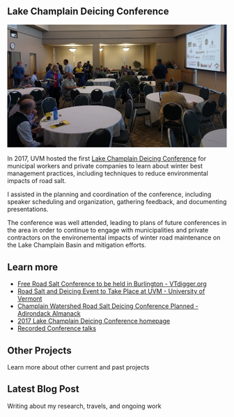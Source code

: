 ## Lake Champlain Deicing Conference

![Deicing Conference](/assets/deicing-conference.jpg)

In 2017, UVM hosted the first [Lake Champlain Deicing Conference](https://lcwroadsalt.wixsite.com/conference) for municipal workers and private companies to learn about winter best management practices, including techniques to reduce environmental impacts of road salt.

I assisted in the planning and coordination of the conference, including speaker scheduling and organization, gathering feedback, and documenting presentations.

The conference was well attended, leading to plans of future conferences in the area in order to continue to engage with municipalities and private contractors on the environemental impacts of winter road maintenance on the Lake Champlain Basin and mitigation efforts.

## Learn more

- [Free Road Salt Conference to be held in Burlington - VTdigger.org](https://vtdigger.org/2017/09/07/free-road-salt-conference-held-burlington/)
- [Road Salt and Deicing Event to Take Place at UVM - University of Vermont](https://www.uvm.edu/newsstories/news/road-salt-and-deicing-event-take-place-uvm)
- [Champlain Watershed Road Salt Deicing Conference Planned - Adirondack Almanack](https://www.adirondackalmanack.com/2017/09/road-salt-deicing-conference-planned.html)
- [2017 Lake Champlain Deicing Conference homepage](https://lcwroadsalt.wixsite.com/conference)
- [Recorded Conference talks](https://lcwroadsalt.wixsite.com/conference/2017-conference)

<div class="card" id="card-allarmwater" style="cursor: pointer;" onClick="window.location='/work';">
    <div class="card-container">
    <h2>Other Projects</h2>
    <p>Learn more about other current and past projects</p>
  </div>
</div>
<div class="card" id="card-blog" style="cursor: pointer;" onClick="window.open('https://medium.com/@holdensparacino/latest', '_blank')">
    <div class="card-container">
    <h2>Latest Blog Post</h2>
    <p>Writing about my research, travels, and ongoing work</p>
  </div>
</div>
